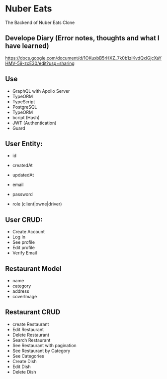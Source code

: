 # Nuber Eats

The Backend of Nuber Eats Clone

## Develope Diary (Error notes, thoughts and what I have learned)
https://docs.google.com/document/d/1OKuxbB5rHXZ_7k0b1ziKvdQxIGjcXaYHMV-59-zcE30/edit?usp=sharing

 ## Use
- GraphQL with Apollo Server
- TypeORM
- TypeScript 
- PostgreSQL
- TypeORM
- bcript (Hash)
- JWT (Authentication)
- Guard


## User Entity:
- id
- createdAt
- updatedAt

- email
- password
- role (client|owne|driver)

## User CRUD:
- Create Account
- Log In
- See profile
- Edit profile
- Verify Email

## Restaurant Model
- name
- category
- address
- coverImage

## Restaurant CRUD
- create Restaurant
- Edit Restaurant
- Delete Restaurant
- Search Restaurant
- See Restaurant with pagination
- See Restaurant by Category
- See Categories
- Create Dish
- Edit Dish
- Delete Dish

